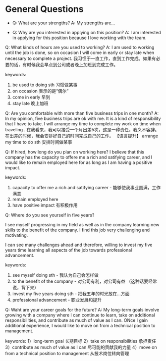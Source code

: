 # General Questions

- Q: What are your strengths?
A: My strengths are...

- Q: Why are you interested in applying on this position?
A: I am interested in applying for this position because I love working with the team.

Q: What kinds of hours are you used to working?
A: I am used to working until the job is done, so on occasion I will come in early or stay late when necessary to complete a project.
我习惯于一直工作，直到工作完成。如果有必要的话，有时候我会早点到公司或者晚上加班到完成工作。

keywords:

1) be used to doing sth 习惯做某事
2) on occasion 表示的是“偶尔”
3) come in early 早到
4) stay late 晚上加班

Q: Are you comfortable with more than five business trips in one month?
A: In my opinion, five business trips are ok with me. It is a kind of responsibility that I have to take. I will arrange my time to complete my work on time when traveling .
在我看来，我可以接受一个月出差5次，这是一种责任，我义不容辞。在出差的时候，我会安排好自己的时间完成自己的工作。
【语言提升】
arrange my time to do sth 安排时间做某事

Q: If hired, how long do you plan on working here?
I believe that this company has the capacity to offere me a rich and satifying career, and I would like to remain employed here for as long as I am having a positive impact.

keywords:

1) capacity to offer me a rich and satifying career - 能够使我事业圆满，工作满意
2) remain employed here
3) have positive impact 有积极作用


Q: Where do you see yourself in five years?

I see myself  progressing in my field as well as in the company learning new skills to the benefit of the company. I find this job very challenging and motivating.

I can see many challenges ahead and therefore, willing to invest my five years time learning all aspects of the job towards professional advancement.

keywords:

1) see myself doing sth - 我认为自己会怎样做
2) to the benefit of the company - 对公司有利，对公司有益 （这种话要经常说，背下来）
3) invest my five years doing sth - 把我五年的时光放在...方面
4) professional advancement - 职业发展和提升

Q: Waht are your career goals for the future?
A: My long-term goals involve growing with a company where I can continue to learn, take on additional responsibilities, and contribute as much of value as I can. ONce I gain additional experience, I would like to move on from a technical position to management.

keywords:
1）long-term goal 长期目标
2）take on responsibilities 承担责任
3）contribute as much of value as I can 尽可能的贡献我的力量
4）move on from a technical position to management 从技术岗位转向管理
